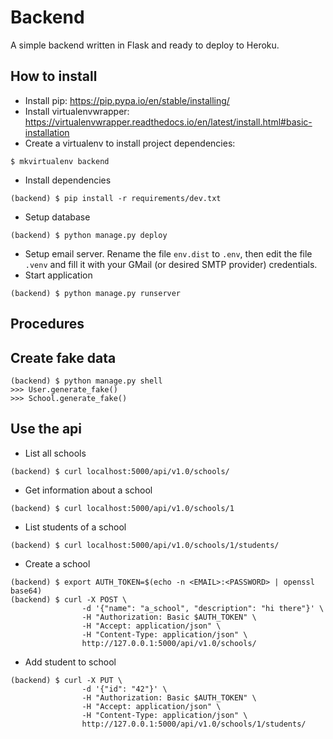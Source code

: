 # Backend

A simple backend written in Flask and ready to deploy to Heroku.

## How to install

* Install pip: https://pip.pypa.io/en/stable/installing/
* Install virtualenvwrapper: https://virtualenvwrapper.readthedocs.io/en/latest/install.html#basic-installation
* Create a virtualenv to install project dependencies:
```
$ mkvirtualenv backend
```

* Install dependencies
```
(backend) $ pip install -r requirements/dev.txt
```

* Setup database
```
(backend) $ python manage.py deploy
```

* Setup email server. Rename the file `env.dist` to `.env`, then edit the file `.venv` and fill it with your GMail (or desired SMTP provider) credentials.
* Start application
```
(backend) $ python manage.py runserver
```

## Procedures

## Create fake data
```
(backend) $ python manage.py shell
>>> User.generate_fake()
>>> School.generate_fake()
```

## Use the api

* List all schools
```
(backend) $ curl localhost:5000/api/v1.0/schools/
```
* Get information about a school
```
(backend) $ curl localhost:5000/api/v1.0/schools/1
```
* List students of a school
```
(backend) $ curl localhost:5000/api/v1.0/schools/1/students/
```
* Create a school
```
(backend) $ export AUTH_TOKEN=$(echo -n <EMAIL>:<PASSWORD> | openssl base64)
(backend) $ curl -X POST \
                -d '{"name": "a_school", "description": "hi there"}' \
                -H "Authorization: Basic $AUTH_TOKEN" \
                -H "Accept: application/json" \
                -H "Content-Type: application/json" \
                http://127.0.0.1:5000/api/v1.0/schools/
```
* Add student to school
```
(backend) $ curl -X PUT \
                -d '{"id": "42"}' \
                -H "Authorization: Basic $AUTH_TOKEN" \
                -H "Accept: application/json" \
                -H "Content-Type: application/json" \
                http://127.0.0.1:5000/api/v1.0/schools/1/students/
```

